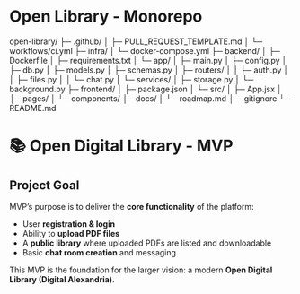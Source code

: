 # Open Library - Monorepo
open-library/
├─ .github/
│  ├─ PULL_REQUEST_TEMPLATE.md
│  └─ workflows/ci.yml
├─ infra/
│  └─ docker-compose.yml
├─ backend/
│  ├─ Dockerfile
│  ├─ requirements.txt
│  └─ app/
│     ├─ main.py
│     ├─ config.py
│     ├─ db.py
│     ├─ models.py
│     ├─ schemas.py
│     ├─ routers/
│     │  ├─ auth.py
│     │  ├─ files.py
│     │  └─ chat.py
│     └─ services/
│        ├─ storage.py
│        └─ background.py
├─ frontend/
│  ├─ package.json
│  └─ src/
│     ├─ App.jsx
│     ├─ pages/
│     └─ components/
├─ docs/
│  └─ roadmap.md
├─ .gitignore
└─ README.md


# 📚 Open Digital Library - MVP

##  Project Goal
MVP’s purpose is to deliver the **core functionality** of the platform:
- User **registration & login**
- Ability to **upload PDF files**
- A **public library** where uploaded PDFs are listed and downloadable
- Basic **chat room creation** and messaging

This MVP is the foundation for the larger vision: a modern **Open Digital Library (Digital Alexandria)**.
